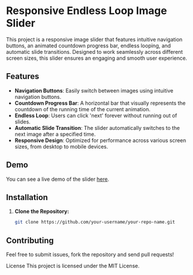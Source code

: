 # Responsive Endless Loop Image Slider

This project is a responsive image slider that features intuitive navigation buttons, an animated countdown progress bar, endless looping, and automatic slide transitions. Designed to work seamlessly across different screen sizes, this slider ensures an engaging and smooth user experience.

## Features

- **Navigation Buttons**: Easily switch between images using intuitive navigation buttons.
- **Countdown Progress Bar**: A horizontal bar that visually represents the countdown of the running time of the current animation.
- **Endless Loop**: Users can click 'next' forever without running out of slides.
- **Automatic Slide Transition**: The slider automatically switches to the next image after a specified time.
- **Responsive Design**: Optimized for performance across various screen sizes, from desktop to mobile devices.

## Demo

You can see a live demo of the slider [here](your-demo-link).

## Installation

1. **Clone the Repository:**
   ```bash
   git clone https://github.com/your-username/your-repo-name.git

## Contributing
Feel free to submit issues, fork the repository and send pull requests!

License
This project is licensed under the MIT License.
